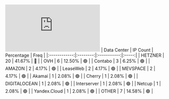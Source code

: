 ![Diagramm](https://github.com/obajay/StateSync-snapshots/blob/main/Projects/Chihua/1/README.md)
| Data Center | IP Count | Percentage | Freq |
|:------------:|:--------:|:-----------:|:-----:|
| HETZNER | 20 | 41.67% | 🔴 |
| OVH | 6 | 12.50% | 🟢 |
| Contabo | 3 | 6.25% | 🟢 |
| AMAZON | 2 | 4.17% | 🟢 |
| LeaseWeb | 2 | 4.17% | 🟢 |
| MEVSPACE | 2 | 4.17% | 🟢 |
| Akamai | 1 | 2.08% | 🟢 |
| Cherry | 1 | 2.08% | 🟢 |
| DIGITALOCEAN | 1 | 2.08% | 🟢 |
| Interserver | 1 | 2.08% | 🟢 |
| Netcup | 1 | 2.08% | 🟢 |
| Yandex.Cloud | 1 | 2.08% | 🟢 |
| OTHER | 7 | 14.58% | 🟢 |